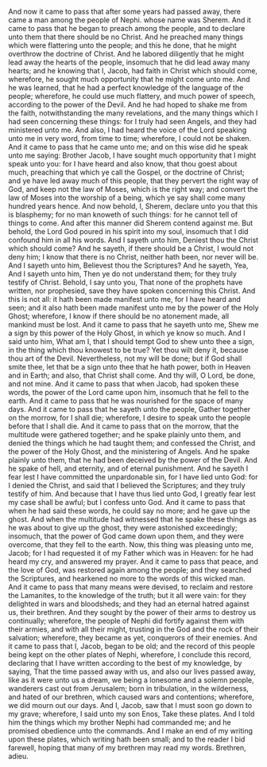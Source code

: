 And now it came to pass that after some years had passed away, there came a man among the people of Nephi. whose name was Sherem. And it came to pass that he began to preach among the people, and to declare unto them that there should be no Christ. And he preached many things which were flattering unto the people; and this he done, that he might overthrow the doctrine of Christ. And he labored diligently that he might lead away the hearts of the people, insomuch that he did lead away many hearts; and he knowing that I, Jacob, had faith in Christ which should come, wherefore, he sought much opportunity that he might come unto me. And he was learned, that he had a perfect knowledge of the language of the people; wherefore, he could use much flattery, and much power of speech, according to the power of the Devil. And he had hoped to shake me from the faith, notwithstanding the many revelations, and the many things which I had seen concerning these things: for I truly had seen Angels, and they had ministered unto me. And also, I had heard  the voice of the Lord speaking unto me in very word, from time to time; wherefore, I could not be shaken. And it came to pass that he came unto me; and on this wise did he speak unto me saying: Brother Jacob, I have sought much opportunity that I might speak unto you: for I have heard and also know, that thou goest about much, preaching that which ye call the Gospel, or the doctrine of Christ; and ye have led away much of this people, that they pervert the right way of God, and keep not the law of Moses, which is the right way; and convert the law of Moses into the worship of a being, which ye say shall come many hundred years hence. And now behold, I, Sherem, declare unto you that this is blasphemy; for no man knoweth of such things: for he cannot tell of things to come. And after this manner did Sherem contend against me. But behold, the Lord God poured in his spirit into my soul, insomuch that I did confound him in all his words. And I sayeth unto him, Deniest thou the Christ which should come? And he sayeth, if there should be a Christ, I would not deny him; I know that there is no Christ, neither hath been, nor never will be. And I sayeth unto him, Believest thou the Scriptures? And he sayeth, Yea, And I sayeth unto him, Then ye do not understand them; for they truly testify of Christ. Behold, I say unto you, That none of the prophets have written, nor prophesied, save they have spoken concerning this Christ. And this is not all: it hath been made manifest unto me, for I have heard and seen; and it also hath been made manifest unto me by the power of the Holy Ghost; wherefore, I know if there should be no atonement made, all mankind must be lost. And it came to pass that he sayeth unto me, Shew me a sign by this power of the Holy Ghost, in which ye know so much. And I said unto him, What am I, that I should tempt God to shew unto thee a sign, in the thing which thou knowest to be true? Yet thou wilt deny it, because thou art of the Devil. Nevertheless, not my will be done; but if God shall smite thee, let that be a sign unto thee that he hath power, both in Heaven and in Earth; and also, that Christ shall come. And thy will, O Lord, be done, and not mine. And it came to pass that when Jacob, had spoken these words, the power of the Lord came upon him, insomuch that he fell to the earth. And it came to pass that he was nourished for the space of many days. And it came to pass that he sayeth unto the people, Gather together on the morrow, for  I shall die; wherefore, I desire to speak unto the people before that I shall die. And it came to pass that on the morrow, that the multitude were gathered together; and he spake plainly unto them, and denied the things which he had taught them; and confessed the Christ, and the power of the Holy Ghost, and the ministering of Angels. And he spake plainly unto them, that he had been deceived by the power of the Devil. And he spake of hell, and eternity, and of eternal punishment. And he sayeth I fear lest I have committed the unpardonable sin, for I have lied unto God: for I denied the Christ, and said that I believed the Scriptures; and they truly testify of him. And because that I have thus lied unto God, I greatly fear lest my case shall be awful; but I confess unto God. And it came to pass that when he had said these words, he could say no more; and he gave up the ghost. And when the multitude had witnessed that he spake these things as he was about to give up the ghost, they were astonished exceedingly; insomuch, that the power of God came down upon them, and they were overcome, that they fell to the earth. Now, this thing was pleasing unto me, Jacob; for I had requested it of my Father which was in Heaven: for he had heard my cry, and answered my prayer. And it came to pass that peace, and the love of God, was restored again among the people; and they searched the Scriptures, and hearkened no more to the words of this wicked man. And it came to pass that many means were devised, to reclaim and restore the Lamanites, to the knowledge of the truth; but it all were vain: for they delighted in wars and bloodsheds; and they had an eternal hatred against us, their brethren. And they sought by the power of their arms to destroy us continually; wherefore, the people of Nephi did fortify against them with their armies, and with all their might, trusting in the God and the rock of their salvation; wherefore, they became as yet, conquerors of their enemies. And it came to pass that I, Jacob, began to be old; and the record of this people being kept on the other plates of Nephi, wherefore, I conclude this record, declaring that I have written according to the best of my knowledge, by saying, That the time passed away with us, and also our lives passed away, like as it were unto us a dream, we being a lonesome and a solemn people, wanderers cast out from Jerusalem; born in tribulation, in the wilderness, and hated of our brethren, which  caused wars and contentions; wherefore, we did mourn out our days. And I, Jacob, saw that I must soon go down to my grave; wherefore, I said unto my son Enos, Take these plates. And I told him the things which my brother Nephi had commanded me; and he promised obedience unto the commands. And I make an end of my writing upon these plates, which writing hath been small; and to the reader I bid farewell, hoping that many of my brethren may read my words. Brethren, adieu.
